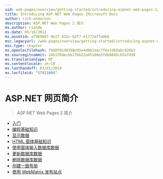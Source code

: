 ```yaml
---
uid: web-pages/overview/getting-started/introducing-aspnet-web-pages-2/index
title: Introducing ASP.NET Web Pages |Microsoft Docs
author: rick-anderson
description: ASP.NET Web Pages 2 简介
ms.author: riande
ms.date: 05/18/2012
ms.assetid: ef969007-9e27-431c-b2f7-e1772af7a0b6
msc.legacyurl: /web-pages/overview/getting-started/introducing-aspnet-web-pages-2
msc.type: chapter
ms.openlocfilehash: f0d8f91d0398e95e4d962aac7fea7db9abc926b3
ms.sourcegitcommit: 24b1f6decbb17bb22a45166e5fdb0845c65af498
ms.translationtype: MT
ms.contentlocale: zh-CN
ms.lasthandoff: 03/01/2019
ms.locfileid: "57021004"
---
```

<a name="introducing-aspnet-web-pages"></a>ASP.NET 网页简介
====================
> ASP.NET Web Pages 2 简介


- [入门](getting-started.md)
- [编程基础知识](intro-to-web-pages-programming.md)
- [显示数据](displaying-data.md)
- [HTML 窗体基础知识](form-basics.md)
- [使用窗体输入数据库数据](entering-data.md)
- [更新数据库数据](updating-data.md)
- [删除数据库数据](deleting-data.md)
- [创建一致布局](layouts.md)
- [使用 WebMatrix 发布站点](publishing.md)
